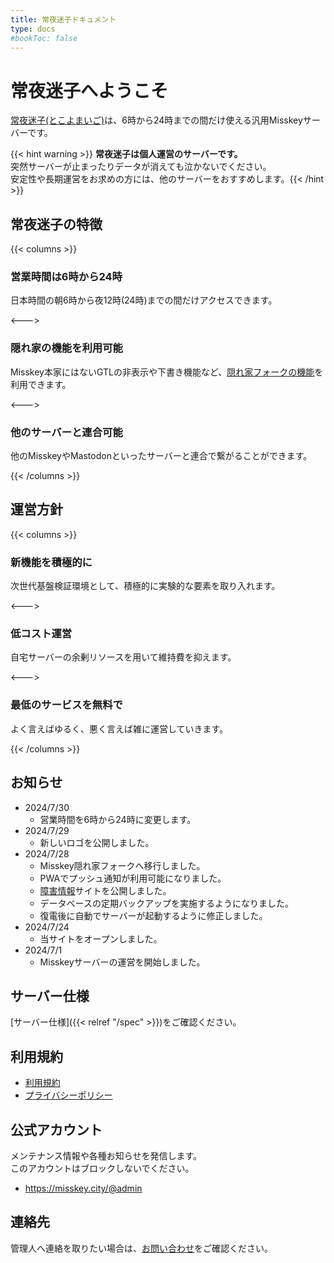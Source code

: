 ```yaml
---
title: 常夜迷子ドキュメント
type: docs
#bookToc: false
---
```


# 常夜迷子へようこそ

[常夜迷子(とこよまいご)](https://misskey.city)は、6時から24時までの間だけ使える汎用Misskeyサーバーです。  

{{< hint warning >}} **常夜迷子は個人運営のサーバーです。**  
突然サーバーが止まったりデータが消えても泣かないでください。  
安定性や長期運営をお求めの方には、他のサーバーをおすすめします。{{< /hint >}}

## 常夜迷子の特徴

{{< columns >}}
### 営業時間は6時から24時

日本時間の朝6時から夜12時(24時)までの間だけアクセスできます。

<--->

### 隠れ家の機能を利用可能

Misskey本家にはないGTLの非表示や下書き機能など、[隠れ家フォークの機能](https://github.com/hideki0403/kakurega.app/blob/dev-kakurega/docs/difference.md)を利用できます。

<--->

### 他のサーバーと連合可能

他のMisskeyやMastodonといったサーバーと連合で繋がることができます。

{{< /columns >}}

## 運営方針

{{< columns >}}

### 新機能を積極的に

次世代基盤検証環境として、積極的に実験的な要素を取り入れます。

<--->

### 低コスト運営

自宅サーバーの余剰リソースを用いて維持費を抑えます。

<--->

### 最低のサービスを無料で

よく言えばゆるく、悪く言えば雑に運営していきます。

{{< /columns >}}

## お知らせ
- 2024/7/30
  - 営業時間を6時から24時に変更します。
- 2024/7/29
  - 新しいロゴを公開しました。
- 2024/7/28
  - Misskey隠れ家フォークへ移行しました。
  - PWAでプッシュ通知が利用可能になりました。
  - [障害情報](https://status.misskey.city)サイトを公開しました。
  - データベースの定期バックアップを実施するようになりました。
  - 復電後に自動でサーバーが起動するように修正しました。
- 2024/7/24
  - 当サイトをオープンしました。
- 2024/7/1
  - Misskeyサーバーの運営を開始しました。

## サーバー仕様

[サーバー仕様]({{< relref "/spec" >}})をご確認ください。

## 利用規約

- [利用規約](/rule)
- [プライバシーポリシー](/privacy)

## 公式アカウント

メンテナンス情報や各種お知らせを発信します。  
このアカウントはブロックしないでください。

- https://misskey.city/@admin

## 連絡先

管理人へ連絡を取りたい場合は、[お問い合わせ](/contact)をご確認ください。